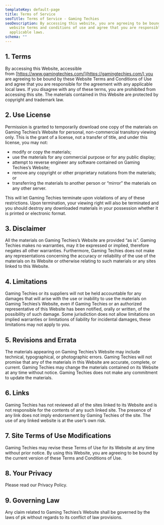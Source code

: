```yaml
---
templateKey: default-page
title: Terms of Service
seoTitle: Terms of Service - Gaming Techies
seoDescription: By accessing this website, you are agreeing to be bound by these
  website terms and conditions of use and agree that you are responsible for
  applicable laws.
schema: ""
---
```

## 1. Terms

By accessing this Website, accessible from [https://www.gamingtechies.com/](https://gamingtechies.com/) you are agreeing to be bound by these Website Terms and Conditions of Use and agree that you are responsible for the agreement with any applicable local laws. If you disagree with any of these terms, you are prohibited from accessing this site. The materials contained in this Website are protected by copyright and trademark law.

## 2. Use License

Permission is granted to temporarily download one copy of the materials on Gaming Techies’s Website for personal, non-commercial transitory viewing only. This is the grant of a license, not a transfer of title, and under this license, you may not:

* modify or copy the materials;
* use the materials for any commercial purpose or for any public display;
* attempt to reverse engineer any software contained on Gaming Techies’s Website;
* remove any copyright or other proprietary notations from the materials; or
* transferring the materials to another person or “mirror” the materials on any other server.

This will let Gaming Techies terminate upon violations of any of these restrictions. Upon termination, your viewing right will also be terminated and you should destroy any downloaded materials in your possession whether it is printed or electronic format.

## 3. Disclaimer

All the materials on Gaming Techies’s Website are provided “as is”. Gaming Techies makes no warranties, may it be expressed or implied, therefore negates all other warranties. Furthermore, Gaming Techies does not make any representations concerning the accuracy or reliability of the use of the materials on its Website or otherwise relating to such materials or any sites linked to this Website.

## 4. Limitations

Gaming Techies or its suppliers will not be held accountable for any damages that will arise with the use or inability to use the materials on Gaming Techies’s Website, even if Gaming Techies or an authorized representative of this Website has been notified, orally or written, of the possibility of such damage. Some jurisdiction does not allow limitations on implied warranties or limitations of liability for incidental damages, these limitations may not apply to you.

## 5. Revisions and Errata

The materials appearing on Gaming Techies’s Website may include technical, typographical, or photographic errors. Gaming Techies will not promise that any of the materials in this Website are accurate, complete, or current. Gaming Techies may change the materials contained on its Website at any time without notice. Gaming Techies does not make any commitment to update the materials.

## 6. Links

Gaming Techies has not reviewed all of the sites linked to its Website and is not responsible for the contents of any such linked site. The presence of any link does not imply endorsement by Gaming Techies of the site. The use of any linked website is at the user’s own risk.

## 7. Site Terms of Use Modifications

Gaming Techies may revise these Terms of Use for its Website at any time without prior notice. By using this Website, you are agreeing to be bound by the current version of these Terms and Conditions of Use.

## 8. Your Privacy

Please read our Privacy Policy.

## 9. Governing Law

Any claim related to Gaming Techies’s Website shall be governed by the laws of pk without regards to its conflict of law provisions.